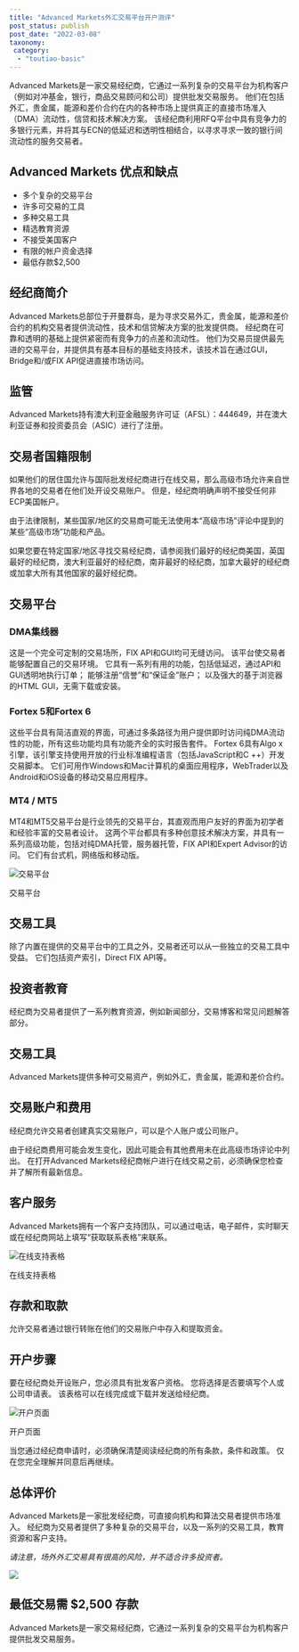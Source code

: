 ```yaml
---
title: "Advanced Markets外汇交易平台开户测评"
post_status: publish
post_date: "2022-03-08"
taxonomy:
 category: 
  - "toutiao-basic"
---
```


Advanced Markets是一家交易经纪商，它通过一系列复杂的交易平台为机构客户（例如对冲基金，银行，商品交易顾问和公司）提供批发交易服务。 他们在包括外汇，贵金属，能源和差价合约在内的各种市场上提供真正的直接市场准入（DMA）流动性，信贷和技术解决方案。 该经纪商利用RFQ平台中具有竞争力的多银行元素，并将其与ECN的低延迟和透明性相结合，以寻求寻求一致的银行间流动性的服务交易者。

## Advanced Markets 优点和缺点
- 多个复杂的交易平台
- 许多可交易的工具
- 多种交易工具
- 精选教育资源
- 不接受美国客户
- 有限的帐户资金选择
- 最低存款$2,500

## 经纪商简介

Advanced Markets总部位于开曼群岛，是为寻求交易外汇，贵金属，能源和差价合约的机构交易者提供流动性，技术和信贷解决方案的批发提供商。 经纪商在可靠和透明的基础上提供紧密而有竞争力的点差和流动性。 他们为交易员提供最先进的交易平台，并提供具有基本目标的基础支持技术，该技术旨在通过GUI，Bridge和/或FIX API促进直接市场访问。

## 监管

Advanced Markets持有澳大利亚金融服务许可证（AFSL）：444649，并在澳大利亚证券和投资委员会（ASIC）进行了注册。

## 交易者国籍限制

如果他们的居住国允许与国际批发经纪商进行在线交易，那么高级市场允许来自世界各地的交易者在他们处开设交易账户。 但是，经纪商明确声明不接受任何非ECP美国帐户。

由于法律限制，某些国家/地区的交易商可能无法使用本“高级市场”评论中提到的某些“高级市场”功能和产品。

如果您要在特定国家/地区寻找交易经纪商，请参阅我们最好的经纪商美国，英国最好的经纪商，澳大利亚最好的经纪商，南非最好的经纪商，加拿大最好的经纪商或加拿大所有其他国家的最好经纪商。

## 交易平台

### **DMA集线器**

这是一个完全可定制的交易场所，FIX API和GUI均可无缝访问。 该平台使交易者能够配置自己的交易环境。 它具有一系列有用的功能，包括低延迟，通过API和GUI透明地执行订单； 能够注册“信誉”和“保证金”账户； 以及强大的基于浏览器的HTML GUI，无需下载或安装。

### **Fortex 5和Fortex 6**

这些平台具有简洁直观的界面，可通过多条路径为用户提供即时访问纯DMA流动性的功能，所有这些功能均具有功能齐全的实时报告套件。 Fortex 6具有Algo x引擎，该引擎支持使用开放的行业标准编程语言（包括JavaScript和C ++）开发交易脚本。 它们可用作Windows和Mac计算机的桌面应用程序，WebTrader以及Android和iOS设备的移动交易应用程序。

### **MT4 / MT5**

MT4和MT5交易平台是行业领先的交易平台，其直观而用户友好的界面为初学者和经验丰富的交易者设计。 这两个平台都具有多种创意技术解决方案，并具有一系列高级功能，包括对纯DMA托管，服务器托管，FIX API和Expert Advisor的访问。 它们有台式机，网络版和移动版。

![交易平台](https://cdn.fendou.la/funstoutiao/2020/11/Advanced-Markets-Review-Trading-Platform-916x1024.jpg "交易平台")

交易平台

## 交易工具

除了内置在提供的交易平台中的工具之外，交易者还可以从一些独立的交易工具中受益。 它们包括资产索引，Direct FIX API等。

## 投资者教育

经纪商为交易者提供了一系列教育资源，例如新闻部分，交易博客和常见问题解答部分。

## 交易工具

Advanced Markets提供多种可交易资产，例如外汇，贵金属，能源和差价合约。

## 交易账户和费用

经纪商允许交易者创建真实交易账户，可以是个人账户或公司账户。

由于经纪商费用可能会发生变化，因此可能会有其他费用未在此高级市场评论中列出。 在打开Advanced Markets经纪商帐户进行在线交易之前，必须确保您检查并了解所有最新信息。

## 客户服务

Advanced Markets拥有一个客户支持团队，可以通过电话，电子邮件，实时聊天或在经纪商网站上填写“获取联系表格”来联系。

![在线支持表格](https://cdn.fendou.la/funstoutiao/2020/11/Advanced-Markets-Review-Online-Support-Form.jpg "在线支持表格")

在线支持表格

## 存款和取款

允许交易者通过银行转账在他们的交易账户中存入和提取资金。

## 开户步骤

要在经纪商处开设账户，您必须具有批发客户资格。 您将选择是否要填写个人或公司申请表。 该表格可以在线完成或下载并发送给经纪商。

![开户页面](https://cdn.fendou.la/funstoutiao/2020/11/Advanced-Markets-Review-Account-Opening-Page.jpg "开户页面")

开户页面

当您通过经纪商申请时，必须确保清楚阅读经纪商的所有条款，条件和政策。 仅在您完全理解并同意后再继续。

## 总体评价

Advanced Markets是一家批发经纪商，可直接向机构和算法交易者提供市场准入。 经纪商为交易者提供了多种复杂的交易平台，以及一系列的交易工具，教育资源和客户支持。

_请注意，场外外汇交易具有很高的风险，并不适合许多投资者。_

![](https://cdn.fendou.la/funstoutiao/2020/11/Advanced-Markets-Logo.png)

## 最低交易需 **$2,500** 存款

Advanced Markets是一家交易经纪商，它通过一系列复杂的交易平台为机构客户提供批发交易服务。
